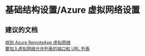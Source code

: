 <properties
    pageTitle="infrastructure setup/azure virtual network setup"
    description="基础结构设置/Azure 虚拟网络设置"
    service="microsoft.remoteapp"
    resource=""
    authors="aashu"
    displayOrder=""
    selfHelpType="generic"
    supportTopicIds="32335805"
    resourceTags=""
    productPesIds="15540"
    cloudEnvironments="public"
/>


# 基础结构设置/Azure 虚拟网络设置


## **建议的文档**
[规划 Azure RemoteApp 虚拟网络](https://azure.microsoft.com/documentation/articles/remoteapp-planvnet/)<br>
[要加入虚拟网络允许列表的端口和 URL 列表](https://azure.microsoft.com/documentation/articles/remoteapp-ports/)



<!--HONumber=Jul16_HO4-->


